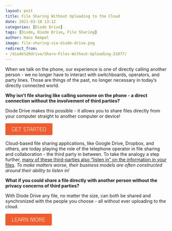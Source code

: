 ```yaml
---
layout: post
title: File Sharing Without Uploading to the Cloud
date: 2021-03-18 13:12
categories: [Diode Drive]
tags: [Diode, Diode Drive, File Sharing]
author: Hans Rempel
image: file-sharing-via-diode-drive.png
redirect_from:
- /diode%20drive/Share-Files-Without-Uploading-21077/
---
```


When we talk on the phone, our experience is one of directly calling another person - we no longer have to interact with switchboards, operators, and party lines. Those are things of the past, no longer necessary in today’s directly connected world.

**Why isn’t file sharing like calling someone on the phone - a direct connection without the involvement of third parties?**

Diode Drive makes this possible - it allows you to share files directly from your computer straight to another computer or device!

[![Get Started](../assets/img/blog/button-getstarted-145px.png)](/download/)
 
Cloud-based file sharing applications, like Google Drive, Dropbox, and others, are today playing the role of the telephone operator in file sharing and collaboration - the third party in between.  To take the analogy a step further, [many of these third-parties also “listen in” on the information in your files](https://www.pcmag.com/news/what-does-big-tech-know-about-you-basically-everything).  _To make matters worse, their business models are often constructed around their ability to listen in!_
 
**What if you could share a file directly with another person without the privacy concerns of third parties?**
 
With Diode Drive any file, no matter the size, can both be shared and synchronized with the people you choose - all without ever uploading to the cloud.

[![Learn More](../assets/img/blog/button-learn-more-145px.png)](/solutions/app/)

